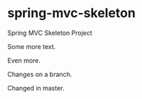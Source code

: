 spring-mvc-skeleton
===================

Spring MVC Skeleton Project

Some more text.

Even more.

Changes on a branch.

Changed in master.
